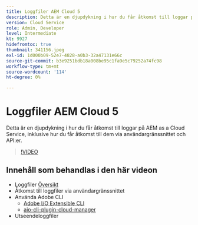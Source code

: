 ```yaml
---
title: Loggfiler AEM Cloud 5
description: Detta är en djupdykning i hur du får åtkomst till loggar på AEM as a Cloud Service, inklusive hur du får åtkomst till dem via användargränssnittet och API:er.
version: Cloud Service
role: Admin, Developer
level: Intermediate
kt: 9927
hidefromtoc: true
thumbnail: 341156.jpeg
exl-id: 1d000b09-52e7-4828-a0b3-32a47131e66c
source-git-commit: b3e9251bdb18a008be95c1fa9e5c79252a74fc98
workflow-type: tm+mt
source-wordcount: '114'
ht-degree: 0%

---
```


# Loggfiler AEM Cloud 5

Detta är en djupdykning i hur du får åtkomst till loggar på AEM as a Cloud Service, inklusive hur du får åtkomst till dem via användargränssnittet och API:er.

>[!VIDEO](https://video.tv.adobe.com/v/341156?quality=12&learn=on)

## Innehåll som behandlas i den här videon

+ Loggfiler [Översikt](https://experienceleague.adobe.com/docs/experience-manager-learn/cloud-service/debugging/debugging-aem-as-a-cloud-service/logs.html)
+ Åtkomst till loggfiler via användargränssnittet
+ Använda Adobe CLI
   + [Adobe I/O Extensible CLI](https://github.com/adobe/aio-cli)
   + [aio-cli-plugin-cloud-manager](https://github.com/adobe/aio-cli-plugin-cloudmanager/blob/main/README.md)
+ Utseendeloggfiler